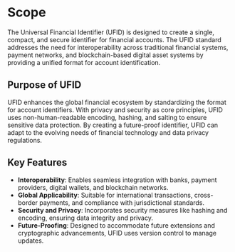 # Scope

The Universal Financial Identifier (UFID) is designed to create a single, compact, and secure identifier for financial accounts. The UFID standard addresses the need for interoperability across traditional financial systems, payment networks, and blockchain-based digital asset systems by providing a unified format for account identification.

## Purpose of UFID

UFID enhances the global financial ecosystem by standardizing the format for account identifiers. With privacy and security as core principles, UFID uses non-human-readable encoding, hashing, and salting to ensure sensitive data protection. By creating a future-proof identifier, UFID can adapt to the evolving needs of financial technology and data privacy regulations.

## Key Features

- **Interoperability**: Enables seamless integration with banks, payment providers, digital wallets, and blockchain networks.
- **Global Applicability**: Suitable for international transactions, cross-border payments, and compliance with jurisdictional standards.
- **Security and Privacy**: Incorporates security measures like hashing and encoding, ensuring data integrity and privacy.
- **Future-Proofing**: Designed to accommodate future extensions and cryptographic advancements, UFID uses version control to manage updates.
